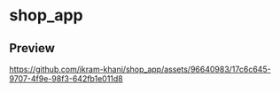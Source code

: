 # shop_app

## Preview

https://github.com/ikram-khani/shop_app/assets/96640983/17c6c645-9707-4f9e-98f3-642fb1e011d8



